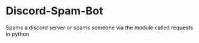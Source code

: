 # Discord-Spam-Bot
Spams a discord server or spams someone via the module called requests in python
